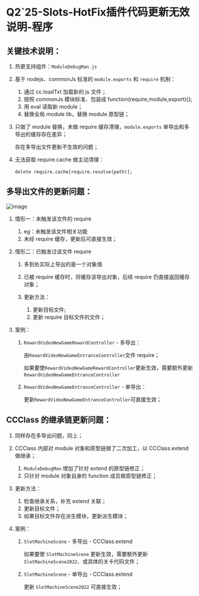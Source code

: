# Q2`25-Slots-HotFix插件代码更新无效说明-程序

## 关键技术说明：

1. 热更支持组件：`ModuleDebugMan.js`​

2. 基于 nodejs、commonJs 标准的 `module.exports` 和 `require` 机制：

    1. 通过 cc.loadTxt 加载新的 js 文件；
    2. 按照 commonJs 模块标准、包装成 function(require,module,export){};
    3. 用 eval 读取新 module；
    4. 替换全局 module lib，替换 module 原型链；
3. 只做了 module 替换，未做 require 缓存清理，`module.exports` 单导出和多导出的缓存存在差异；

    存在多导出文件更新不生效的问题；
4. 无法获取 require.cache 做主动清理：

    `delete require.cache[require.resolve(path)];`​

## 多导出文件的更新问题：

![image](http://localhost:5173/WTC-Docs/assets/1758174593053_c961e456.png)	

1. 情形一：未触发该文件的 require

    1. eg：未触发该文件相关功能
    2. 未经 require 缓存，更新后可直接生效；
2. 情形二：已触发过该文件 require

    1. 多到处实际上导出的是一个对象值
    2. 已被 require 缓存时，将缓存该导出对象，后续 require 仍直接返回缓存对象；
    3. 更新方法：

        1. 更新目标文件;
        2. 更新 require 目标文件的文件；
3. 案例：

    1. ​`RewardVideoNewGameRewardController` - 多导出：

        由`RewardVideoNewGameEntranceController`文件 require；

        如果要使`RewardVideoNewGameRewardController`更新生效，需要额外更新`RewardVideoNewGameEntranceController`​
    2. ​`RewardVideoNewGameEntranceController` - 单导出：

        更新`RewardVideoNewGameEntranceController`可直接生效；

## CCClass 的继承链更新问题：

1. 同样存在多导出问题，同上；
2. CCClass 内部对 module 对象和原型链做了二次加工，以 CCClass.extend 做继承；

    1. ​`ModuleDebugMan` 增加了针对 extend 的原型链修正；
    2. 只针对 module 对象自身的 function 成员做原型链修正；
3. 更新方法：

    1. 检查继承关系，补充 extend 关联；
    2. 更新目标文件；
    3. 如果目标文件存在派生模块，更新派生模块；
4. 案例：

    1. ​`SlotMachineScene` - 多导出 - CCClass.extend

        如果要使 `SlotMachineScene` 更新生效，需要额外更新 `SlotMachineScene2022`、或具体的关卡代码文件；
    2. ​`SlotMachineScene` - 单导出 - CCClass.extend

        更新 `SlotMachineScene2022` 可直接生效；

‍
